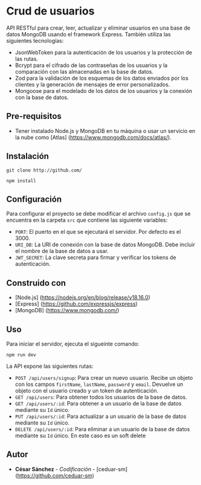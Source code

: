 # Crud de usuarios

API RESTful para crear, leer, actualizar y eliminar usuarios en una base de datos MongoDB usando el framework Express. También utiliza las siguientes tecnologías:

- JsonWebToken para la autenticación de los usuarios y la protección de las rutas.
- Bcrypt para el cifrado de las contraseñas de los usuarios y la comparación con las almacenadas en la base de datos.
- Zod para la validación de los esquemas de los datos enviados por los clientes y la generación de mensajes de error personalizados.
- Mongoose para el modelado de los datos de los usuarios y la conexión con la base de datos.

## Pre-requisitos

- Tener instalado Node.js y MongoDB en tu máquina o usar un servicio en la nube como [Atlas] (https://www.mongodb.com/docs/atlas/).

## Instalación

```
git clone http://github.com/
```

```
npm install
```

## Configuración

Para configurar el proyecto se debe modificar el archivo `config.js` que se encuentra en la carpeta `src` que contiene las siguiente variables:

- `PORT`: El puerto en el que se ejecutará el servidor. Por defecto es el 3000.
- `URI_DB`: La URI de conexión con la base de datos MongoDB. Debe incluir el nombre de la base de datos a usar.
- `JWT_SECRET`: La clave secreta para firmar y verificar los tokens de autenticación.

## Construido con

- [Node.js] (https://nodejs.org/en/blog/release/v18.16.0)
- [Express] (https://github.com/expressjs/express)
- [MongoDB] (https://www.mongodb.com/)

## Uso

Para iniciar el servidor, ejecuta el sigueinte comando:

```
npm run dev
```

La API expone las siguientes rutas:

- `POST /api/users/signup`: Para crear un nuevo usuario. Recibe un objeto con los campos `firstName`, `lastName`, `password` y `email`. Devuelve un objeto con el usuario creado y un token de autenticación.
- `GET /api/users`: Para obtener todos los usuarios de la base de datos.
- `GET /api/users/:id`: Para obtener a un usuario de la base de datos mediante su `Id` único.
- `PUT /api/users/:id`: Para actualizar a un usuario de la base de datos mediante su `Id` único.
- `DELETE /api/users/:id`: Para eliminar a un usuario de la base de datos mediante su `Id` único. En este caso es un soft delete

## Autor

- **César Sánchez** - _Codificación_ - [ceduar-sm] (https://github.com/ceduar-sm)
